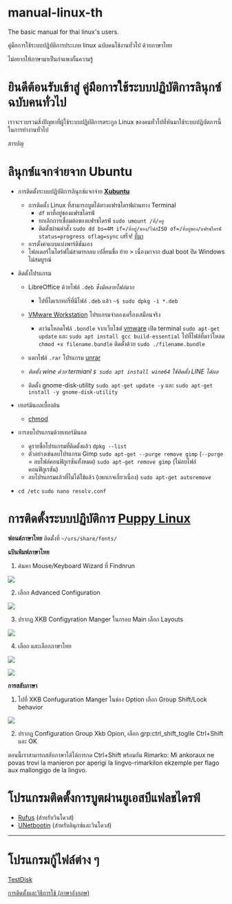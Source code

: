 # manual-linux-th
The basic manual for thai linux's users. 

คู่มือการใช้ระบบปฏิบัติการประเภท linux ฉบับคนใช้งานทั่วไป ด้วยภาษาไทย

ไม่อยากให้ภาษามาเป็นกำแพงกั้นความรู้

# ยินดีต้อนรับเข้าสู่ **คู่มือการใช้ระบบปฏิบัติการลินุกซ์ฉบับคนทั่วไป**

เราจะรวบรวมสิ่งปัญหาที่ผู้ใช้ระบบปฏิบัติการตระกูล Linux ของคนทั่วไปที่หันมาใช้ระบบปฏิบัตการนี้ในการทำงานทั่วไป

สารบัญ

# ลินุกซ์แจกจ่ายจาก Ubuntu

* การติดตั้งระบบปฏิบัติการลินุกซ์แจกจ่าย **[Xubuntu](https://xubuntu.org/)**
  * การติดตั้ง Linux ที่สามารถบูตได้ทางแฟรชไดรฟ์ผ่านทาง Terminal
    * `df` หาที่อยู่ของแฟรชไดรฟ์
    * ยกเลิกการเชื่อมต่อของแฟรชไดรฟ์ `sudo umount /ที่/อยู่`
    * ติดตั้งผ่านคำสั่ง `sudo dd bs=4M if=/ที่อยู่/ของ/ไฟล์ISO of=/ที่อยู่ของ/แฟรชไดรฟ์ status=progress oflag=sync` เสร็จ! [ที่มา](https://vitux.com/how-to-create-a-bootable-usb-stick-from-the-ubuntu-terminal/)
  * การตั้งค่าแบบแบ่งพาร์ติชันเอง 
  * โฟลเดอร์ในไดร์ฟไม่สามารถลบ เปลี่ยนชื่อ ย้าย > เนื่องมาจาก dual boot ปิด Windows ไม่สมบูรณ์


* ติดตั้งโปรแกรม
  * LibreOffice ด้วยไฟล์ `.deb` _ซึ่งมีหลายไฟล์มาก_
    * ไปที่ไดเรกทอรี่ที่มีไฟล์ `.deb` แล้ว `~$ sudo dpkg -i *.deb`

  * [VMware Workstation](https://en.wikipedia.org/wiki/VMware_Workstation) โปรแกรมจำลองเครื่องเสมือนจริง
    * ดาว์นโหลดไฟล์ `.bondle` จากเว็บไซต์ [vmware](https://www.vmware.com/asean/products/workstation-player/workstation-player-evaluation.html) เปิด terminal `sudo apt-get update` และ `sudo apt install gcc build-essential` ไปที่ไฟล์ที่ดาว์โหลด `chmod +x filename.bundle` ติดตั้งด้วย `sudo ./filename.bundle`

  * แตกไฟล์ `.rar` โปรแกรม [unrar](https://linuxhint.com/extract_rar_files_ubuntu/)
  * _ติตตั้ง wine ด้วย termianl `$ sudo apt install wine64` _ใช้ติดตั้ง LINE ได้ผล__
  * ติดตั้ง gnome-disk-utility `sudo apt-get update -y` และ `sudo apt-get install -y gnome-disk-utility`
 
* เทอร์มินอลเบื้องต้น
  * [chmod](https://poundxi.com/%E0%B8%AD%E0%B8%98%E0%B8%B4%E0%B8%9A%E0%B8%B2%E0%B8%A2%E0%B8%84%E0%B8%B3%E0%B8%AA%E0%B8%B1%E0%B9%88%E0%B8%87-chmod-%E0%B8%9A%E0%B8%99-linux/)


* การลบโปรแกรมด้วยเทอร์มินอล
  * ดูรายชื่อโปรแกรมที่ติดตั้งแล้ว `dpkg --list`
  * ตัวอย่างเช่นลบโปรแกรม Gimp `sudo apt-get --purge remove gimp` (`--purge` = ลบไฟล์คอนฟิกูเรชันทั้งหมด)  `sudo apt-get remove gimp` (ไม่ลบไฟล์คอนฟิกูเรชัน)
  * ลบโปรแกรมแล้วที่ไม่ได้ใช้แล้ว (เพกเกจเกี่ยวเนื่อง) `sudo apt-get autoremove`

* `cd /etc`  `sudo nano resolv.conf` 

# การติดตั้งระบบปฏิบัติการ **[Puppy Linux](http://puppylinux.com/)**

   **ฟอนต์ภาษาไทย**
   ติดตั้งที่ `~/urs/share/fonts/`

   **แป้นพิมพ์ภาษาไทย**
1. ค้นหา Mouse/Keyboard Wizard ที่ Findnrun

![](1.jpg)

2. เลือก Advanced Configuration

![](2.jpg)

3. ปรากฏ XKB Configyration Manger ในกรอบ Main เลือก Layouts

![](3.jpg)

4. เลือก และเลือกภาษาไทย

![](4.jpg)

![](5.jpg)

  **การสลับภาษา**
1. ไปที่ XKB Confuguration Manger ในช่อง Option เลือก Group Shift/Lock behavior

![](7.jpg)

2. ปรากฏ Configuration Group Xkb Opion, เลือก grp:ctrl_shift_toglle Ctrl+Shift และ OK



ตอนนี้เราสามารถสลับภาษาได้ได้การกด Ctrl+Shift พร้อมกัน
Rimarko: Mi ankoraux ne povas trovi la manieron por aperigi la lingvo-rimarkilon ekzemple per flago aux mallongigo de la lingvo.

#  โปรแกรมติดตั้งการบูตผ่านยูเอสบีแฟลชไดรฟ์
  * [Rufus](https://rufus.ie/) (สำหรับวินโดวส์)
  * [UNetbootin](http://unetbootin.github.io/linux_download.html)  (สำหรับลินุกซ์และวินโดวส์)


***
#  โปรแกรมกู้ไฟล์ต่าง ๆ
   [TestDisk](https://www.cgsecurity.org/wiki/)

   [การติดตั้งและวิธีการใช้ (ภาษาอังกฤษ)](https://www.tecmint.com/install-testdisk-data-recovery-tool-in-linux/)
